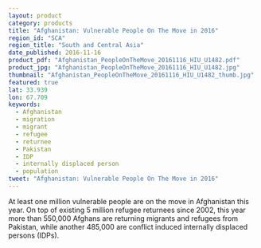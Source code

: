```yaml
---
layout: product
category: products
title: "Afghanistan: Vulnerable People On The Move in 2016"
region_id: "SCA"
region_title: "South and Central Asia"
date_published: 2016-11-16
product_pdf: "Afghanistan_PeopleOnTheMove_20161116_HIU_U1482.pdf"
product_jpg: "Afghanistan_PeopleOnTheMove_20161116_HIU_U1482.jpg"
thumbnail: "Afghanistan_PeopleOnTheMove_20161116_HIU_U1482_thumb.jpg"
featured: true
lat: 33.939
lon: 67.709
keywords:
  - Afghanistan
  - migration
  - migrant
  - refugee
  - returnee
  - Pakistan
  - IDP
  - internally displaced person
  - population
tweet: "Afghanistan: Vulnerable People On The Move in 2016"
---
```

At least one million vulnerable people are on the move in Afghanistan this year. On top of existing 5 million refugee returnees since 2002, this year more than 550,000 Afghans are returning migrants and refugees from Pakistan, while another 485,000 are conflict induced internally displaced persons (IDPs).
